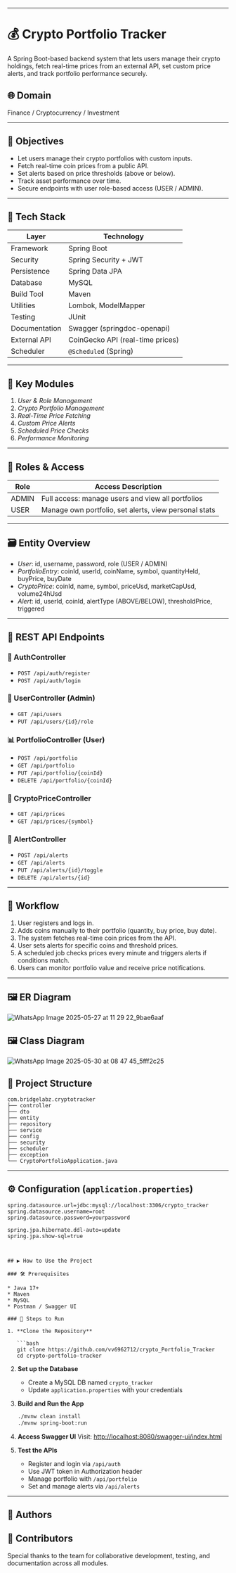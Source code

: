 
---

# 💰 Crypto Portfolio Tracker

A Spring Boot-based backend system that lets users manage their crypto holdings, fetch real-time prices from an external API, set custom price alerts, and track portfolio performance securely.

## 🌐 Domain

Finance / Cryptocurrency / Investment

---

## 🎯 Objectives

* Let users manage their crypto portfolios with custom inputs.
* Fetch real-time coin prices from a public API.
* Set alerts based on price thresholds (above or below).
* Track asset performance over time.
* Secure endpoints with user role-based access (USER / ADMIN).

---

## 🧱 Tech Stack

| Layer         | Technology                       |
| ------------- | -------------------------------- |
| Framework     | Spring Boot                      |
| Security      | Spring Security + JWT            |
| Persistence   | Spring Data JPA                  |
| Database      | MySQL                            |
| Build Tool    | Maven                            |
| Utilities     | Lombok, ModelMapper              |
| Testing       | JUnit                            |
| Documentation | Swagger (springdoc-openapi)      |
| External API  | CoinGecko API (real-time prices) |
| Scheduler     | `@Scheduled` (Spring)            |

---

## 🧩 Key Modules

1. *User & Role Management*
2. *Crypto Portfolio Management*
3. *Real-Time Price Fetching*
4. *Custom Price Alerts*
5. *Scheduled Price Checks*
6. *Performance Monitoring*

---

## 🔐 Roles & Access

| Role  | Access Description                                    |
| ----- | ----------------------------------------------------- |
| ADMIN | Full access: manage users and view all portfolios     |
| USER  | Manage own portfolio, set alerts, view personal stats |

---

## 🗃 Entity Overview

* *User*: id, username, password, role (USER / ADMIN)
* *PortfolioEntry*: coinId, userId, coinName, symbol, quantityHeld, buyPrice, buyDate
* *CryptoPrice*: coinId, name, symbol, priceUsd, marketCapUsd, volume24hUsd
* *Alert*: id, userId, coinId, alertType (ABOVE/BELOW), thresholdPrice, triggered

---

## 🔁 REST API Endpoints

### 🔐 AuthController

* `POST /api/auth/register`
* `POST /api/auth/login`

### 👤 UserController (Admin)

* `GET /api/users`
* `PUT /api/users/{id}/role`

### 📊 PortfolioController (User)

* `POST /api/portfolio`
* `GET /api/portfolio`
* `PUT /api/portfolio/{coinId}`
* `DELETE /api/portfolio/{coinId}`

### 💸 CryptoPriceController

* `GET /api/prices`
* `GET /api/prices/{symbol}`

### 🚨 AlertController

* `POST /api/alerts`
* `GET /api/alerts`
* `PUT /api/alerts/{id}/toggle`
* `DELETE /api/alerts/{id}`

---

## 🧪 Workflow

1. User registers and logs in.
2. Adds coins manually to their portfolio (quantity, buy price, buy date).
3. The system fetches real-time coin prices from the API.
4. User sets alerts for specific coins and threshold prices.
5. A scheduled job checks prices every minute and triggers alerts if conditions match.
6. Users can monitor portfolio value and receive price notifications.

---

## 🖼 ER Diagram

![WhatsApp Image 2025-05-27 at 11 29 22_9bae6aaf](https://github.com/user-attachments/assets/d738112b-2369-4fb6-8630-c263feca858b)

## 🖼 Class Diagram
![WhatsApp Image 2025-05-30 at 08 47 45_5fff2c25](https://github.com/user-attachments/assets/294d7f5e-04dc-482d-809b-36ca5d9a74d7)



## 📁 Project Structure

```
com.bridgelabz.cryptotracker
├── controller
├── dto
├── entity
├── repository
├── service
├── config
├── security
├── scheduler
├── exception
└── CryptoPortfolioApplication.java
```

---

## ⚙ Configuration (`application.properties`)

```properties
spring.datasource.url=jdbc:mysql://localhost:3306/crypto_tracker
spring.datasource.username=root
spring.datasource.password=yourpassword

spring.jpa.hibernate.ddl-auto=update
spring.jpa.show-sql=true



## ▶ How to Use the Project

### 🛠 Prerequisites

* Java 17+
* Maven
* MySQL
* Postman / Swagger UI

### 🚀 Steps to Run

1. **Clone the Repository**

   ```bash
   git clone https://github.com/vv6962712/crypto_Portfolio_Tracker
   cd crypto-portfolio-tracker
   ```

2. **Set up the Database**

   * Create a MySQL DB named `crypto_tracker`
   * Update `application.properties` with your credentials

3. **Build and Run the App**

   ```bash
   ./mvnw clean install
   ./mvnw spring-boot:run
   ```

4. **Access Swagger UI**
   Visit: [http://localhost:8080/swagger-ui/index.html](http://localhost:8080/swagger-ui/index.html)

5. **Test the APIs**

   * Register and login via `/api/auth`
   * Use JWT token in Authorization header
   * Manage portfolio with `/api/portfolio`
   * Set and manage alerts via `/api/alerts`

---

## 👥 Authors




## 🤝 Contributors

Special thanks to the team for collaborative development, testing, and documentation across all modules.
